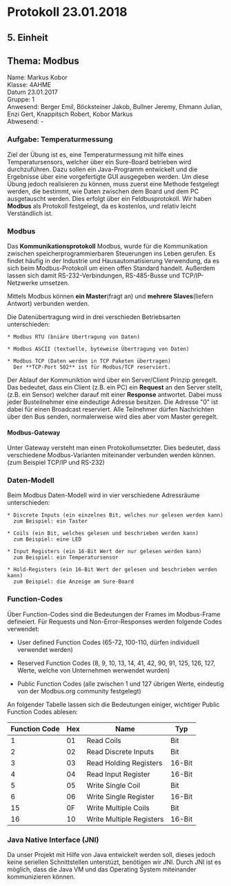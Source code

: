 # Protokoll 23.01.2018

## 5. Einheit
## Thema: Modbus

Name: Markus Kobor  <br>
Klasse: 4AHME  <br>
Datum 23.01.2017  <br>
Gruppe: 1  <br>
Anwesend: Berger Emil, Böcksteiner Jakob, Bullner Jeremy, Ehmann Julian, Enzi Gert, Knappitsch Robert, Kobor Markus  <br>
Abwesend: -  <br>

### Aufgabe: Temperaturmessung

Ziel der Übung ist es, eine Temperaturmessung mit hilfe eines Temperatursensors, welcher über ein Sure-Board betrieben wird durchzuführen. Dazu sollen ein Java-Programm entwickelt und die Ergebnisse über eine vorgefertigte GUI ausgegeben werden.
Um diese Übung jedoch realisieren zu können, muss zuerst eine Methode festgelegt werden, die bestimmt, wie Daten zwischen dem Board und dem PC ausgetauscht werden.
Dies erfolgt über ein Feldbusprotokoll.
Wir haben **Modbus** als Protokoll festgelegt, da es kostenlos, und relativ leicht Verständlich ist.

### Modbus

Das **Kommunikationsprotokoll** Modbus, wurde für die Kommunikation zwischen speicherprogrammierbaren Steuerungen ins Leben gerufen.
Es findet häufig in der Industrie und Hausautomatisierung Verwendung, da es sich beim Modbus-Protokoll um einen offen Standard handelt. Außerdem lassen sich damit RS-232-Verbindungen, RS-485-Busse und TCP/IP-Netzwerke umsetzen.


Mittels Modbus können **ein Master**(fragt an) und **mehrere Slaves**(liefern Antwort) verbunden werden.

 Die Datenübertragung wird in drei verschieden Betriebsarten unterschieden:

    * Modbus RTU (bniäre Übertragung von Daten)
    
    * Modbus ASCII (textuelle, byteweise Übertragung von Daten)
   
    * Modbus TCP (Daten werden in TCP Paketen übertragen)
      Der **TCP-Port 502** ist für Modbus/TCP reserviert.
    
Der Ablauf der Kommuniktion wird über ein Server/Client Prinzip geregelt. Das bedeutet, dass ein Client (z.B. ein PC) ein **Request** an den Server stellt, (z.B. ein Sensor) welcher darauf mit einer **Response** antwortet.
Dabei muss jeder Busteilnehmer eine eindeutige Adresse besitzen. Die Adresse "0" ist dabei für einen Broadcast reserviert.
Alle Teilnehmer dürfen Nachrichten über den Bus senden, normalerweise wird dies aber vom Master geregelt.

#### Modbus-Gateway

Unter Gateway versteht man einen Protokollumsetzter. Dies bedeutet, dass verschiedene Modbus-Varianten miteinander verbunden werden können. (zum Beispiel TCP/IP und RS-232)

### Daten-Modell

 Beim Modbus Daten-Modell wird in vier verschiedene Adressräume unterschieden:

    * Discrete Inputs (ein einzelnes Bit, welches nur gelesen werden kann)
      zum Beispiel: ein Taster
      
    * Coils (ein Bit, welches gelesen und beschrieben werden kann)
      zum Beispiel: eine LED
      
    * Input Registers (ein 16-Bit Wert der nur gelesen werden kann)
      zum Beispiel: ein Temperatursensor
    
    * Hold-Registers (ein 16-Bit Wert der gelesen und beschrieben werden kann)
      zum Beispiel: die Anzeige am Sure-Board
      

### Function-Codes

Über Function-Codes sind die Bedeutungen der Frames im Modbus-Frame defineiert.
Für Requests und Non-Error-Responses werden folgende Codes verwendet:


   * User defined Function Codes (65-72, 100-110, dürfen individuell verwendet werden)
    
   * Reserved Function Codes (8, 9, 10, 13, 14, 41, 42, 90, 91, 125, 126, 127, Werte, welche von Unternehmen werwendet wurden)
   
   * Public Function Codes (alle zwischen 1 und 127 übrigen Werte, eindeutig von der Modbus.org community festgelegt)
   
An folgender Tabelle lassen sich die Bedeutungen einiger, wichtiger Public Function Codes ablesen:
   
   Function Code | Hex | Name | Typ
--------------- | --------- | --------- | ---
1 | 01 | Read Coils | Bit
2 | 02 | Read Discrete Inputs | Bit
3 | 03 | Read Holding Registers | 16-Bit
4 | 04 | Read Input Register | 16-Bit
5 | 05 | Write Single Coil | Bit
6 | 06 | Write Single Register | 16-Bit 
15| 0F | Write Multiple Coils |	Bit
16| 10 | Write Multiple Registers | 16-Bit


### Java Native Interface (JNI)

Da unser Projekt mit Hilfe von Java entwickelt werden soll, dieses jedoch keine seriellen Schnittstellen unterstüzt, benötigen wir JNI. Durch JNI ist es möglich, dass die Java VM und das Operating System miteinander kommunizieren können.

